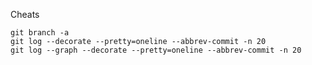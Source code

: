 Cheats

    git branch -a
    git log --decorate --pretty=oneline --abbrev-commit -n 20
    git log --graph --decorate --pretty=oneline --abbrev-commit -n 20
